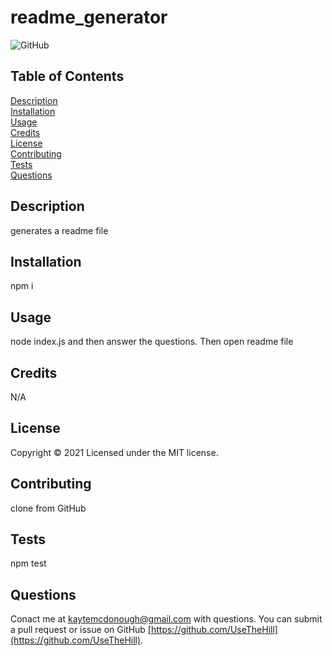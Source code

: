 

# readme_generator
    
![GitHub](https://img.shields.io/badge/License-MIT-green)

    
## Table of Contents 
[Description](#description)  
[Installation](#installation)  
[Usage](#usage)  
[Credits](#credits)  
[License](#license)  
[Contributing](#contributing)  
[Tests](#tests)  
[Questions](#questions)  


## Description
generates a readme file

## Installation
npm i

## Usage
node index.js and then answer the questions. Then open readme file

## Credits
N/A

## License 
Copyright &#169; 2021 Licensed under the MIT license.

## Contributing
clone from GitHub

## Tests
npm test

## Questions
Conact me at kaytemcdonough@gmail.com with questions. You can submit a pull request or issue on GitHub [https://github.com/UseTheHill](https://github.com/UseTheHill).
